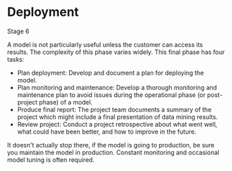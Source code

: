 # Deployment

Stage 6

A model is not particularly useful unless the customer can access its results.
The complexity of this phase varies widely. This final phase has four tasks:

* Plan deployment: Develop and document a plan for deploying the model.
* Plan monitoring and maintenance: Develop a thorough monitoring and
  maintenance plan to avoid issues during the operational phase (or
  post-project phase) of a model.
* Produce final report: The project team documents a summary of the project
  which might include a final presentation of data mining results.
* Review project: Conduct a project retrospective about what went well, what
  could have been better, and how to improve in the future.

It doesn't actually stop there,  if the model is going to production, be
sure you maintain the model in production. Constant monitoring and occasional
model tuning is often required.
